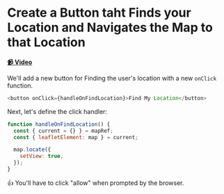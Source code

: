 # Create a Button taht Finds your Location and Navigates the Map to that Location

**[📹 Video](https://egghead.io/lessons/egghead-create-a-button-taht-finds-your-location-and-navigates-the-map-to-that-location)**

We'll add a new button for Finding the user's location with a new `onClick` function.

```js
<button onClick={handleOnFindLocation}>Find My Location</button>
```

Next, let's define the click handler:

```js
function handleOnFindLocation() {
  const { current = {} } = mapRef;
  const { leafletElement: map } = current;

  map.locate({
    setView: true,
  });
}
```

👍 You'll have to click "allow" when prompted by the browser.
